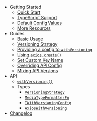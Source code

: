 - Getting Started
    - [Quick Start](quick-start.md)
    - [TypeScript Support](typescript-support.md)
    - [Default Config Values](default-config-values.md)
    - [More Resources](more-resources.md)
- Guides
    - [Basic Usage](guides/basic-usage.md)
    - [Versioning Strategy](guides/versioning-strategy.md)
    - [Providing a config to `withVersioning`](guides/providing-with-versioning-config.md)
    - [Using `axios.create()`](guides/using-axios-create.md)
    - [Set Custom Key Name](guides/set-custom-key-name.md)
    - [Overriding API Config](guides/overriding-api-config.md)
    - [Mixing API Versions](guides/mixing-api-versions.md)
- API
    - [`withVersioning()`](api/withVersioning.md)
    - Types
        - [`VersioningStrategy`](api/types/VersioningStrategy.md)
        - [`MediaTypeFormatterFn`](api/types/MediaTypeFormatterFn.md)
        - [`IWithVersioningConfig`](api/types/IWithVersioningConfig.md)
        - [`AxiosWithVersioning`](api/types/AxiosWithVersioning.md)
- [Changelog](https://github.com/Weffe/axios-api-versioning/blob/master/CHANGELOG.md)

